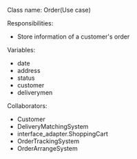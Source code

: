 Class name: Order(Use case)

Responsibilities:
* Store information of a customer's order

Variables: 
* date
* address
* status
* customer
* deliverymen

Collaborators:
* Customer
* DeliveryMatchingSystem
* interface_adapter.ShoppingCart
* OrderTrackingSystem
* OrderArrangeSystem
